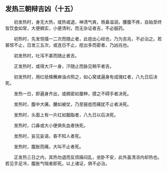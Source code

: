 ## 发热三朝辩吉凶（十五）


&emsp;&emsp;初发热时，身无大热，或热或退，神清气爽，唇鼻滋润，腰腹不疼，自始至终皆饮食如常，大便稠实，小便清利，而无杂证者吉，不必服药。

&emsp;&emsp;初热时，先发惊搐一二次而随止者，此痘出心经也，乃为吉兆，不必治之。若甚惊不止，日发三五次，或连日不止，痘出多而密者，乃凶兆也。

&emsp;&emsp;初发热时，吐泻不甚而随止者吉。

&emsp;&emsp;正发热时，或得大汗一身，汗随止而脉见稍平者吉。

&emsp;&emsp;初发热时，用红纸倏蘸麻油点照之，如心窝或遍身有成瑰红者，八九日后决死。

&emsp;&emsp;发热一日，即遍身齐出，或稠密如蚕种，摸之不碍手者决死。

&emsp;&emsp;发热时，腹中大痛，腰如被仗，乃至报痘而痛犹不止者决死。

&emsp;&emsp;发热时，头面上有一片红如胭脂者，八九日以后决死。

&emsp;&emsp;发热时，口鼻或大小便俱失血者快死。

&emsp;&emsp;发热时，妄见妄语，昏不知人者死。

&emsp;&emsp;发热时，腹胀而痛，大叫不止者死。

&emsp;&emsp;正发热三日之内，其热勿退而反烦躁闷乱，坐卧不安，此外虽清凉内却热也。若见手足冷，腹胀气喘者即死。以上诸证，俱不必治。

